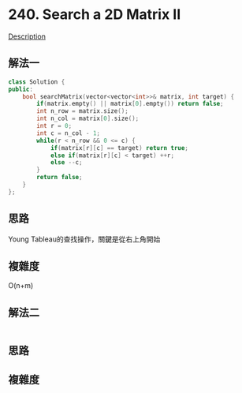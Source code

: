 # 240. Search a 2D Matrix II
[Description](https://leetcode.com/problems/search-a-2d-matrix-ii/description/)

## 解法一
```C++
class Solution {
public:
    bool searchMatrix(vector<vector<int>>& matrix, int target) {
        if(matrix.empty() || matrix[0].empty()) return false;
        int n_row = matrix.size();
        int n_col = matrix[0].size();
        int r = 0;
        int c = n_col - 1;
        while(r < n_row && 0 <= c) {
            if(matrix[r][c] == target) return true;
            else if(matrix[r][c] < target) ++r;
            else --c;
        }
        return false;
    }
};
```

## 思路
Young Tableau的查找操作，關鍵是從右上角開始

## 複雜度
O(n+m)

## 解法二
```C++
```
## 思路

## 複雜度